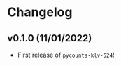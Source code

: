 # Changelog

<!--next-version-placeholder-->

## v0.1.0 (11/01/2022)

- First release of `pycounts-klv-524`!